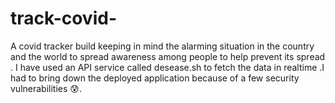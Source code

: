 # track-covid-
A covid tracker build keeping in mind the alarming situation in the country and the world to spread awareness among people to help prevent its spread .
I have used an API service called desease.sh to fetch the data in realtime .I had to bring down the deployed application because of a few security vulnerabilities :cold_sweat:.
